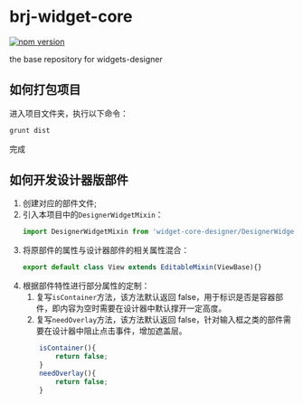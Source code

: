 # brj-widget-core

[![npm version](https://badge.fury.io/js/widget-core-designer.svg)](https://badge.fury.io/js/widget-core-designer)


the base repository for widgets-designer

## 如何打包项目

进入项目文件夹，执行以下命令：

```bash
grunt dist
```

完成

## 如何开发设计器版部件

1. 创建对应的部件文件;
2. 引入本项目中的`DesignerWidgetMixin`：
    ```typescript
    import DesignerWidgetMixin from 'widget-core-designer/DesignerWidgetMixin';
    ```
3. 将原部件的属性与设计器部件的相关属性混合：
    ```typescript
    export default class View extends EditableMixin(ViewBase){}
    ```
4. 根据部件特性进行部分属性的定制：
    1. 复写`isContainer`方法，该方法默认返回 false，用于标识是否是容器部件，即内容为空时需要在设计器中默认撑开一定高度。
    2. 复写`needOverlay`方法，该方法默认返回 false，针对输入框之类的部件需要在设计器中阻止点击事件，增加遮盖层。
    ```typescript
        isContainer(){
            return false;
        }
        needOverlay(){
            return false;
        }
    ```
